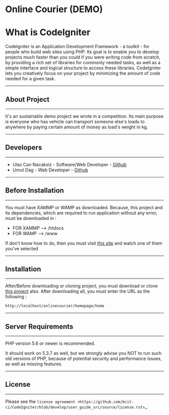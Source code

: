 # Online Courier (DEMO)
# What is CodeIgniter

CodeIgniter is an Application Development Framework - a toolkit - for people
who build web sites using PHP. Its goal is to enable you to develop projects
much faster than you could if you were writing code from scratch, by providing
a rich set of libraries for commonly needed tasks, as well as a simple
interface and logical structure to access these libraries. CodeIgniter lets
you creatively focus on your project by minimizing the amount of code needed
for a given task.

*****************
## About Project
*****************

It's an sustainable demo project we wrote in a competition. Its main purpose is
everyone who has vehicle can transport someone else's loads to anywhere by 
paying certain amount of money as load's weight in kg.

*****************
## Developers
*****************
- Ulas Can Nacaksiz - Software/Web Developer - [Github](https://github.com/ulascannacaksiz)
- Umut Dag - Web Developer - [Github](https://github.com/umutdag1)

*******************
## Before Installation
*******************

You must have XAMMP or WAMP as downloaded. Because, this project and its 
dependencies, which are required to run application without any error, must
be downloaded in : <br/>
- FOR XAMMP --> /htdocs <br/>
- FOR WAMP --> /www <br/> 

If don't know how to do, then you must visit [this site](https://www.youtube.com/results?search_query=execute+php+in+xampp+)
and watch one of them you've selected

*******************
## Installation
*******************

After/Before downloading or cloning project, you must download or clone 
[this project](https://github.com/umutdag1/onlinecourier_api) also. 
After downloading all, you must enter the URL as the following : <br/>

```sh 
http://localhost/onlinecourier/homepage/home 
```

*******************
## Server Requirements
*******************

PHP version 5.6 or newer is recommended.

It should work on 5.3.7 as well, but we strongly advise you NOT to run
such old versions of PHP, because of potential security and performance
issues, as well as missing features.

*******
## License
*******

Please see the `license
agreement <https://github.com/bcit-ci/CodeIgniter/blob/develop/user_guide_src/source/license.rst>`_.
